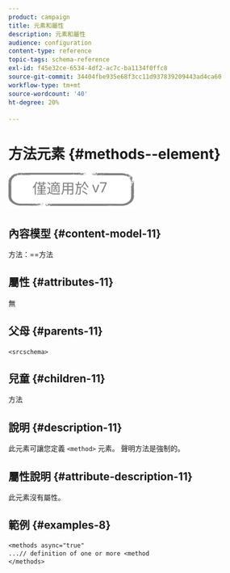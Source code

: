 ```yaml
---
product: campaign
title: 元素和屬性
description: 元素和屬性
audience: configuration
content-type: reference
topic-tags: schema-reference
exl-id: f45e32ce-6534-4df2-ac7c-ba1134f0ffc8
source-git-commit: 34404fbe935e68f3cc11d937839209443ad4ca60
workflow-type: tm+mt
source-wordcount: '40'
ht-degree: 20%

---
```


# 方法元素 {#methods--element}

![](../../../assets/v7-only.svg)

## 內容模型 {#content-model-11}

方法：==方法

## 屬性 {#attributes-11}

無

## 父母 {#parents-11}

`<srcschema>`

## 兒童 {#children-11}

方法

## 說明 {#description-11}

此元素可讓您定義 `<method>`  元素。 聲明方法是強制的。

## 屬性說明 {#attribute-description-11}

此元素沒有屬性。

## 範例 {#examples-8}

```
<methods async="true"
...// definition of one or more <method
</methods>
```
